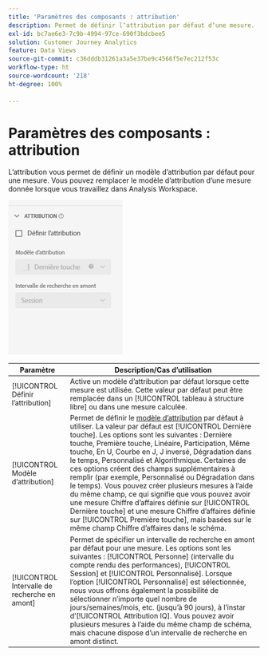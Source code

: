 ```yaml
---
title: 'Paramètres des composants : attribution'
description: Permet de définir lʼattribution par défaut dʼune mesure.
exl-id: bc7ae6e3-7c9b-4994-97ce-690f3bdcbee5
solution: Customer Journey Analytics
feature: Data Views
source-git-commit: c36dddb31261a3a5e37be9c4566f5e7ec212f53c
workflow-type: ht
source-wordcount: '218'
ht-degree: 100%

---
```


# Paramètres des composants : attribution

Lʼattribution vous permet de définir un modèle dʼattribution par défaut pour une mesure. Vous pouvez remplacer le modèle dʼattribution dʼune mesure donnée lorsque vous travaillez dans Analysis Workspace.

![Attribution](../assets/attribution-settings.png)

| Paramètre | Description/Cas d’utilisation |
| --- | --- |
| [!UICONTROL Définir l’attribution] | Active un modèle dʼattribution par défaut lorsque cette mesure est utilisée. Cette valeur par défaut peut être remplacée dans un [!UICONTROL tableau à structure libre] ou dans une mesure calculée. |
| [!UICONTROL Modèle d’attribution] | Permet de définir le [modèle dʼattribution](/help/analysis-workspace/attribution/models.md) par défaut à utiliser. La valeur par défaut est [!UICONTROL Dernière touche]. Les options sont les suivantes : Dernière touche, Première touche, Linéaire, Participation, Même touche, En U, Courbe en J, J inversé, Dégradation dans le temps, Personnalisé et Algorithmique. Certaines de ces options créent des champs supplémentaires à remplir (par exemple, Personnalisé ou Dégradation dans le temps). Vous pouvez créer plusieurs mesures à lʼaide du même champ, ce qui signifie que vous pouvez avoir une mesure Chiffre dʼaffaires définie sur [!UICONTROL Dernière touche] et une mesure Chiffre dʼaffaires définie sur [!UICONTROL Première touche], mais basées sur le même champ Chiffre dʼaffaires dans le schéma. |
| [!UICONTROL Intervalle de recherche en amont] | Permet de spécifier un intervalle de recherche en amont par défaut pour une mesure. Les options sont les suivantes : [!UICONTROL Personne] (intervalle du compte rendu des performances), [!UICONTROL Session] et [!UICONTROL Personnalisé]. Lorsque lʼoption [!UICONTROL Personnalisé] est sélectionnée, nous vous offrons également la possibilité de sélectionner nʼimporte quel nombre de jours/semaines/mois, etc. (jusquʼà 90 jours), à lʼinstar dʼ[!UICONTROL Attribution IQ]. Vous pouvez avoir plusieurs mesures à lʼaide du même champ de schéma, mais chacune dispose dʼun intervalle de recherche en amont distinct. |
